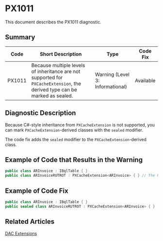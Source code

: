 # PX1011
This document describes the PX1011 diagnostic.

## Summary

| Code   | Short Description                                                                                                          | Type                             | Code Fix  | 
| ------ | -------------------------------------------------------------------------------------------------------------------------- | -------------------------------- | --------- | 
| PX1011 | Because multiple levels of inheritance are not supported for `PXCacheExtension`, the derived type can be marked as sealed. | Warning (Level 3: Informational) | Available | 

## Diagnostic Description
Because C#-style inheritance from `PXCacheExtension` is not supported, you can mark `PXCacheExtension`-derived classes with the `sealed` modifier.

The code fix adds the `sealed` modifier to the `PXCacheExtension`-derived class.

## Example of Code that Results in the Warning

```C#
public class ARInvoice : IBqlTable { }
public class ARInvoiceRUTROT : PXCacheExtension<ARInvoice> { } // The PX1011 warning is displayed for this line.
```

## Example of Code Fix

```C#
public class ARInvoice : IBqlTable { }
public sealed class ARInvoiceRUTROT : PXCacheExtension<ARInvoice> { }
```

## Related Articles

[DAC Extensions](https://help.acumatica.com/Help?ScreenId=ShowWiki&pageid=114ae5af-8667-4933-b53d-c4c8667c85ac)
